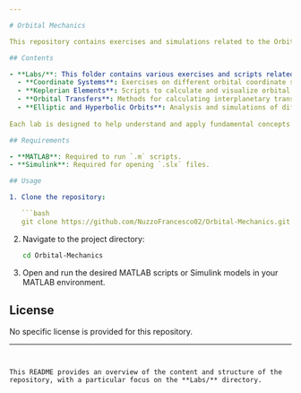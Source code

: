 ```yaml
---

# Orbital Mechanics

This repository contains exercises and simulations related to the Orbital Mechanics course, part of the Master's program in Space Engineering at Politecnico di Milano. It focuses on practical exercises and simulations concerning orbital mechanics and space systems.

## Contents

- **Labs/**: This folder contains various exercises and scripts related to the Orbital Mechanics course. The content is organized into specific topics:
  - **Coordinate Systems**: Exercises on different orbital coordinate systems.
  - **Keplerian Elements**: Scripts to calculate and visualize orbital parameters.
  - **Orbital Transfers**: Methods for calculating interplanetary transfers, including Lambert's problem.
  - **Elliptic and Hyperbolic Orbits**: Analysis and simulations of different orbital types.
  
Each lab is designed to help understand and apply fundamental concepts in orbital mechanics.

## Requirements

- **MATLAB**: Required to run `.m` scripts.
- **Simulink**: Required for opening `.slx` files.

## Usage

1. Clone the repository:

   ```bash
   git clone https://github.com/NuzzoFrancesco02/Orbital-Mechanics.git
   ```

2. Navigate to the project directory:

   ```bash
   cd Orbital-Mechanics
   ```

3. Open and run the desired MATLAB scripts or Simulink models in your MATLAB environment.

## License

No specific license is provided for this repository.

---
```


This README provides an overview of the content and structure of the repository, with a particular focus on the **Labs/** directory.
